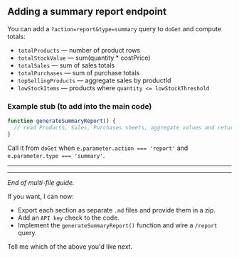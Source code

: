 ## Adding a summary report endpoint

You can add a `?action=report&type=summary` query to `doGet` and compute totals:

- `totalProducts` — number of product rows
- `totalStockValue` — sum(quantity * costPrice)
- `totalSales` — sum of sales totals
- `totalPurchases` — sum of purchase totals
- `topSellingProducts` — aggregate sales by productId
- `lowStockItems` — products where `quantity <= lowStockThreshold`

### Example stub (to add into the main code)

```javascript
function generateSummaryReport() {
  // read Products, Sales, Purchases sheets, aggregate values and return report object
}
```

Call it from `doGet` when `e.parameter.action === 'report'` and `e.parameter.type === 'summary'`.

---


---

*End of multi-file guide.*

If you want, I can now:

- Export each section as separate `.md` files and provide them in a zip.
- Add an `API key` check to the code.
- Implement the `generateSummaryReport()` function and wire a `/report` query.

Tell me which of the above you'd like next.